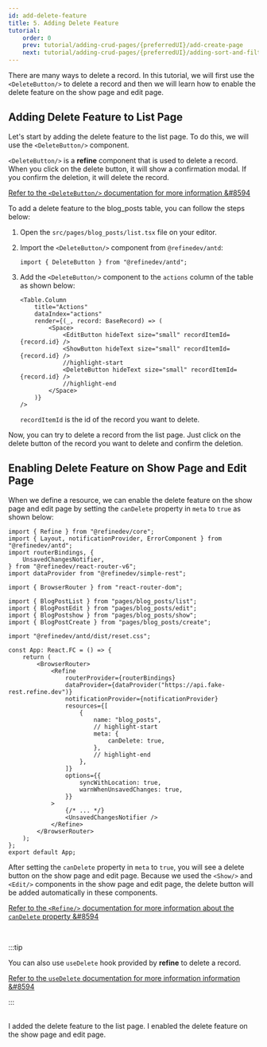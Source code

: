 ```yaml
---
id: add-delete-feature
title: 5. Adding Delete Feature
tutorial:
    order: 0
    prev: tutorial/adding-crud-pages/{preferredUI}/add-create-page
    next: tutorial/adding-crud-pages/{preferredUI}/adding-sort-and-filters
---
```


There are many ways to delete a record. In this tutorial, we will first use the `<DeleteButton/>` to delete a record and then we will learn how to enable the delete feature on the show page and edit page.

## Adding Delete Feature to List Page

Let's start by adding the delete feature to the list page. To do this, we will use the `<DeleteButton/>` component.

`<DeleteButton/>` is a **refine** component that is used to delete a record. When you click on the delete button, it will show a confirmation modal. If you confirm the deletion, it will delete the record.

[Refer to the `<DeleteButton/>` documentation for more information &#8594](/docs/api-reference/antd/components/buttons/delete-button/)

To add a delete feature to the blog_posts table, you can follow the steps below:

1. Open the `src/pages/blog_posts/list.tsx` file on your editor.

2. Import the `<DeleteButton/>` component from `@refinedev/antd`:

    ```tsx
    import { DeleteButton } from "@refinedev/antd";
    ```

3. Add the `<DeleteButton/>` component to the `actions` column of the table as shown below:

    ```tsx
    <Table.Column
        title="Actions"
        dataIndex="actions"
        render={(_, record: BaseRecord) => (
            <Space>
                <EditButton hideText size="small" recordItemId={record.id} />
                <ShowButton hideText size="small" recordItemId={record.id} />
                //highlight-start
                <DeleteButton hideText size="small" recordItemId={record.id} />
                //highlight-end
            </Space>
        )}
    />
    ```

    `recordItemId` is the id of the record you want to delete.

Now, you can try to delete a record from the list page. Just click on the delete button of the record you want to delete and confirm the deletion.

## Enabling Delete Feature on Show Page and Edit Page

When we define a resource, we can enable the delete feature on the show page and edit page by setting the `canDelete` property in `meta` to `true` as shown below:

```tsx src="src/App.tsx"
import { Refine } from "@refinedev/core";
import { Layout, notificationProvider, ErrorComponent } from "@refinedev/antd";
import routerBindings, {
    UnsavedChangesNotifier,
} from "@refinedev/react-router-v6";
import dataProvider from "@refinedev/simple-rest";

import { BrowserRouter } from "react-router-dom";

import { BlogPostList } from "pages/blog_posts/list";
import { BlogPostEdit } from "pages/blog_posts/edit";
import { BlogPostshow } from "pages/blog_posts/show";
import { BlogPostCreate } from "pages/blog_posts/create";

import "@refinedev/antd/dist/reset.css";

const App: React.FC = () => {
    return (
        <BrowserRouter>
            <Refine
                routerProvider={routerBindings}
                dataProvider={dataProvider("https://api.fake-rest.refine.dev")}
                notificationProvider={notificationProvider}
                resources={[
                    {
                        name: "blog_posts",
                        // highlight-start
                        meta: {
                            canDelete: true,
                        },
                        // highlight-end
                    },
                ]}
                options={{
                    syncWithLocation: true,
                    warnWhenUnsavedChanges: true,
                }}
            >
                {/* ... */}
                <UnsavedChangesNotifier />
            </Refine>
        </BrowserRouter>
    );
};
export default App;
```

After setting the `canDelete` property in `meta` to `true`, you will see a delete button on the show page and edit page. Because we used the `<Show/>` and `<Edit/>` components in the show page and edit page, the delete button will be added automatically in these components.

[Refer to the `<Refine/>` documentation for more information about the `canDelete` property &#8594](/docs/api-reference/core/components/refine-config.md#candelete)

<br/>

:::tip

You can also use `useDelete` hook provided by **refine** to delete a record.

[Refer to the `useDelete` documentation for more information information &#8594](/docs/api-reference/core/hooks/data/useDelete/)

:::

<br/>

<Checklist>

<ChecklistItem id="add-delete-feature-antd">
I added the delete feature to the list page.
</ChecklistItem>
<ChecklistItem id="add-delete-feature-antd-2">
I enabled the delete feature on the show page and edit page.
</ChecklistItem>

</Checklist>
